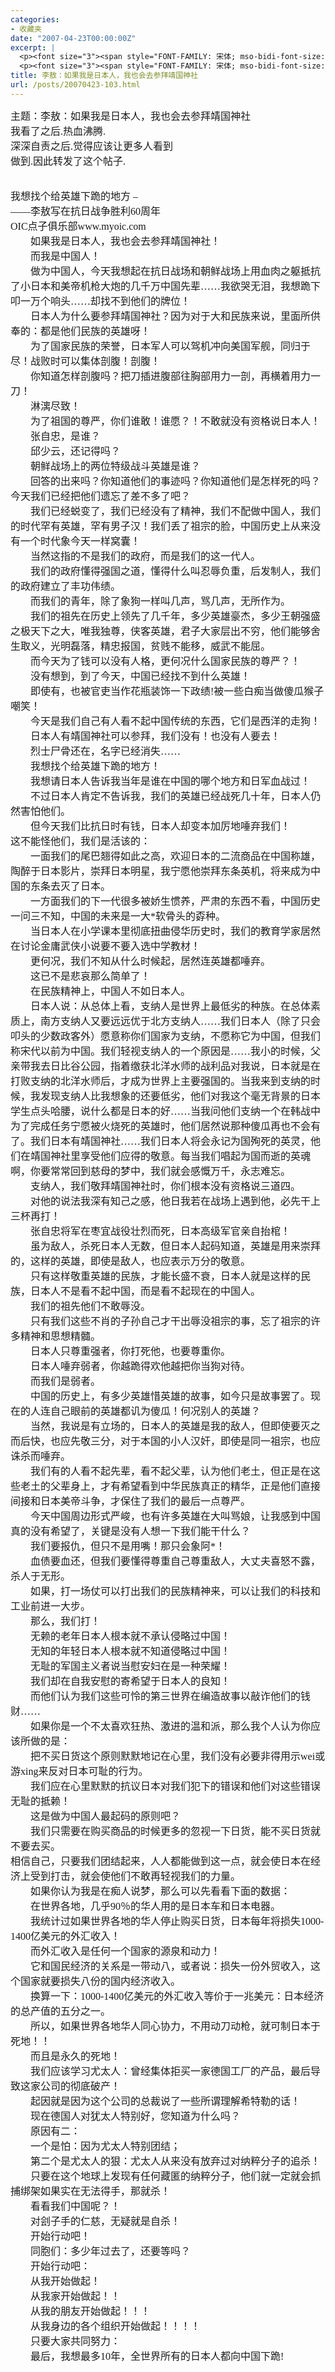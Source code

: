```yaml
---
categories:
- 收藏夹
date: "2007-04-23T00:00:00Z"
excerpt: |
  <p><font size="3"><span style="FONT-FAMILY: 宋体; mso-bidi-font-size: 10.5pt; mso-ascii-font-family: 'Times New Roman'; mso-hansi-font-family: 'Times New Roman'">主题：李敖：如果我是日本人，我也会去参拜靖国神社</span></font></p>
  <p><font size="3"><span style="FONT-FAMILY: 宋体; mso-bidi-font-size: 10.5pt; mso-ascii-font-family: 'Times New Roman'; mso-hansi-font-family: 'Times New Roman'">我看了之后</span><span lang="EN-US" style="mso-bidi-font-size: 10.5pt"><font face="Times New Roman">.</font></span><span style="FONT-FAMILY: 宋体; mso-bidi-font-size: 10.5pt; mso-ascii-font-family: 'Times New Roman'; mso-hansi-font-family: 'Times New Roman'">热血沸腾</span></font><font size="3"><span lang="EN-US" style="mso-bidi-font-size: 10.5pt"><font face="Times New Roman">. <br /></font></span><span style="FONT-FAMILY: 宋体; mso-bidi-font-size: 10.5pt; mso-ascii-font-family: 'Times New Roman'; mso-hansi-font-family: 'Times New Roman'">深深自责之后</span><span lang="EN-US" style="mso-bidi-font-size: 10.5pt"><font face="Times New Roman">.</font></span><span style="FONT-FAMILY: 宋体; mso-bidi-font-size: 10.5pt; mso-ascii-font-family: 'Times New Roman'; mso-hansi-font-family: 'Times New Roman'">觉得应该让更多人看到</span></font><font size="3"><span lang="EN-US" style="mso-bidi-font-size: 10.5pt"><font face="Times New Roman"> <br /></font></span><span style="FONT-FAMILY: 宋体; mso-bidi-font-size: 10.5pt; mso-ascii-font-family: 'Times New Roman'; mso-hansi-font-family: 'Times New Roman'">做到</span><span lang="EN-US" style="mso-bidi-font-size: 10.5pt"><font face="Times New Roman">.</font></span><span style="FONT-FAMILY: 宋体; mso-bidi-font-size: 10.5pt; mso-ascii-font-family: 'Times New Roman'; mso-hansi-font-family: 'Times New Roman'">因此转发了这个帖子</span></font><span lang="EN-US" style="mso-bidi-font-size: 10.5pt"><font face="Times New Roman" size="3">.&nbsp;<br />&nbsp; </font></span></p>
title: 李敖：如果我是日本人，我也会去参拜靖国神社
url: /posts/20070423-103.html
---
```

<p class="MsoNormal" style="MARGIN: 0cm 0cm 0pt">
  <font size="3"><span style="FONT-FAMILY: 宋体; mso-bidi-font-size: 10.5pt; mso-ascii-font-family: 'Times New Roman'; mso-hansi-font-family: 'Times New Roman'">主题：李敖：如果我是日本人，我也会去参拜靖国神社</span></font>
</p>

<p class="MsoNormal" style="MARGIN: 0cm 0cm 0pt">
  <font size="3"><span style="FONT-FAMILY: 宋体; mso-bidi-font-size: 10.5pt; mso-ascii-font-family: 'Times New Roman'; mso-hansi-font-family: 'Times New Roman'">我看了之后</span><span lang="EN-US" style="mso-bidi-font-size: 10.5pt"><font face="Times New Roman">.</font></span><span style="FONT-FAMILY: 宋体; mso-bidi-font-size: 10.5pt; mso-ascii-font-family: 'Times New Roman'; mso-hansi-font-family: 'Times New Roman'">热血沸腾</span></font><font size="3"><span lang="EN-US" style="mso-bidi-font-size: 10.5pt"><font face="Times New Roman">. <br /></font></span><span style="FONT-FAMILY: 宋体; mso-bidi-font-size: 10.5pt; mso-ascii-font-family: 'Times New Roman'; mso-hansi-font-family: 'Times New Roman'">深深自责之后</span><span lang="EN-US" style="mso-bidi-font-size: 10.5pt"><font face="Times New Roman">.</font></span><span style="FONT-FAMILY: 宋体; mso-bidi-font-size: 10.5pt; mso-ascii-font-family: 'Times New Roman'; mso-hansi-font-family: 'Times New Roman'">觉得应该让更多人看到</span></font><font size="3"><span lang="EN-US" style="mso-bidi-font-size: 10.5pt"><font face="Times New Roman"> <br /></font></span><span style="FONT-FAMILY: 宋体; mso-bidi-font-size: 10.5pt; mso-ascii-font-family: 'Times New Roman'; mso-hansi-font-family: 'Times New Roman'">做到</span><span lang="EN-US" style="mso-bidi-font-size: 10.5pt"><font face="Times New Roman">.</font></span><span style="FONT-FAMILY: 宋体; mso-bidi-font-size: 10.5pt; mso-ascii-font-family: 'Times New Roman'; mso-hansi-font-family: 'Times New Roman'">因此转发了这个帖子</span></font><font size="3"><span lang="EN-US" style="mso-bidi-font-size: 10.5pt"><font face="Times New Roman">. <br />&nbsp; </p> <p>
    </font></span><span style="FONT-FAMILY: 宋体; mso-bidi-font-size: 10.5pt; mso-ascii-font-family: 'Times New Roman'; mso-hansi-font-family: 'Times New Roman'">我想找个给英雄下跪的地方</span></font><font size="3"><span lang="EN-US" style="mso-bidi-font-size: 10.5pt"><font face="Times New Roman"> &#8211; <br />&mdash;&mdash;</font></span><span style="FONT-FAMILY: 宋体; mso-bidi-font-size: 10.5pt; mso-ascii-font-family: 'Times New Roman'; mso-hansi-font-family: 'Times New Roman'">李敖写在抗日战争胜利</span><span lang="EN-US" style="mso-bidi-font-size: 10.5pt"><font face="Times New Roman">60</font></span><span style="FONT-FAMILY: 宋体; mso-bidi-font-size: 10.5pt; mso-ascii-font-family: 'Times New Roman'; mso-hansi-font-family: 'Times New Roman'">周年</span></font><font size="3"><span lang="EN-US" style="mso-bidi-font-size: 10.5pt"><font face="Times New Roman"> <br />OIC</font></span><span style="FONT-FAMILY: 宋体; mso-bidi-font-size: 10.5pt; mso-ascii-font-family: 'Times New Roman'; mso-hansi-font-family: 'Times New Roman'">点子俱乐部</span></font><font size="3"><span lang="EN-US" style="mso-bidi-font-size: 10.5pt"><font face="Times New Roman">www.myoic.com <br /></font></span><span style="FONT-FAMILY: 宋体; mso-bidi-font-size: 10.5pt; mso-ascii-font-family: 'Times New Roman'; mso-hansi-font-family: 'Times New Roman'">　　如果我是日本人，我也会去参拜靖国神社！</span></font><font size="3"><span lang="EN-US" style="mso-bidi-font-size: 10.5pt"><font face="Times New Roman"> <br /></font></span><span style="FONT-FAMILY: 宋体; mso-bidi-font-size: 10.5pt; mso-ascii-font-family: 'Times New Roman'; mso-hansi-font-family: 'Times New Roman'">　　而我是中国人！</span></font><font size="3"><span lang="EN-US" style="mso-bidi-font-size: 10.5pt"><font face="Times New Roman"> <br /></font></span><span style="FONT-FAMILY: 宋体; mso-bidi-font-size: 10.5pt; mso-ascii-font-family: 'Times New Roman'; mso-hansi-font-family: 'Times New Roman'">　　做为中国人，今天我想起在抗日战场和朝鲜战场上用血肉之躯抵抗了小日本和美帝机枪大炮的几千万中国先辈</span><span lang="EN-US" style="mso-bidi-font-size: 10.5pt"><font face="Times New Roman">&hellip;&hellip;</font></span><span style="FONT-FAMILY: 宋体; mso-bidi-font-size: 10.5pt; mso-ascii-font-family: 'Times New Roman'; mso-hansi-font-family: 'Times New Roman'">我欲哭无泪，我想跪下叩一万个响头</span><span lang="EN-US" style="mso-bidi-font-size: 10.5pt"><font face="Times New Roman">&hellip;&hellip;</font></span><span style="FONT-FAMILY: 宋体; mso-bidi-font-size: 10.5pt; mso-ascii-font-family: 'Times New Roman'; mso-hansi-font-family: 'Times New Roman'">却找不到他们的牌位！　　</span></font><font size="3"><span lang="EN-US" style="mso-bidi-font-size: 10.5pt"><font face="Times New Roman"> <br /></font></span><span style="FONT-FAMILY: 宋体; mso-bidi-font-size: 10.5pt; mso-ascii-font-family: 'Times New Roman'; mso-hansi-font-family: 'Times New Roman'">　　日本人为什么要参拜靖国神社？因为对于大和民族来说，里面所供奉的：都是他们民族的英雄呀！</span></font><font size="3"><span lang="EN-US" style="mso-bidi-font-size: 10.5pt"><font face="Times New Roman"> <br /></font></span><span style="FONT-FAMILY: 宋体; mso-bidi-font-size: 10.5pt; mso-ascii-font-family: 'Times New Roman'; mso-hansi-font-family: 'Times New Roman'">　　为了国家民族的荣誉，日本军人可以驾机冲向美国军舰，同归于尽！战败时可以集体剖腹！剖腹！</span></font><font size="3"><span lang="EN-US" style="mso-bidi-font-size: 10.5pt"><font face="Times New Roman"> <br /></font></span><span style="FONT-FAMILY: 宋体; mso-bidi-font-size: 10.5pt; mso-ascii-font-family: 'Times New Roman'; mso-hansi-font-family: 'Times New Roman'">　　你知道怎样剖腹吗？把刀插进腹部往胸部用力一剖，再横着用力一刀！</span></font><font size="3"><span lang="EN-US" style="mso-bidi-font-size: 10.5pt"><font face="Times New Roman"> <br /></font></span><span style="FONT-FAMILY: 宋体; mso-bidi-font-size: 10.5pt; mso-ascii-font-family: 'Times New Roman'; mso-hansi-font-family: 'Times New Roman'">　　淋漓尽致！</span></font><font size="3"><span lang="EN-US" style="mso-bidi-font-size: 10.5pt"><font face="Times New Roman"> <br /></font></span><span style="FONT-FAMILY: 宋体; mso-bidi-font-size: 10.5pt; mso-ascii-font-family: 'Times New Roman'; mso-hansi-font-family: 'Times New Roman'">　　为了祖国的尊严，你们谁敢！谁愿？！不敢就没有资格说日本人！</span></font><font size="3"><span lang="EN-US" style="mso-bidi-font-size: 10.5pt"><font face="Times New Roman"> <br /></font></span><span style="FONT-FAMILY: 宋体; mso-bidi-font-size: 10.5pt; mso-ascii-font-family: 'Times New Roman'; mso-hansi-font-family: 'Times New Roman'">　　张自忠，是谁？</span></font><font size="3"><span lang="EN-US" style="mso-bidi-font-size: 10.5pt"><font face="Times New Roman"> <br /></font></span><span style="FONT-FAMILY: 宋体; mso-bidi-font-size: 10.5pt; mso-ascii-font-family: 'Times New Roman'; mso-hansi-font-family: 'Times New Roman'">　　邱少云，还记得吗？</span></font><font size="3"><span lang="EN-US" style="mso-bidi-font-size: 10.5pt"><font face="Times New Roman"> <br /></font></span><span style="FONT-FAMILY: 宋体; mso-bidi-font-size: 10.5pt; mso-ascii-font-family: 'Times New Roman'; mso-hansi-font-family: 'Times New Roman'">　　朝鲜战场上的两位特级战斗英雄是谁？</span></font><font size="3"><span lang="EN-US" style="mso-bidi-font-size: 10.5pt"><font face="Times New Roman"> <br /></font></span><span style="FONT-FAMILY: 宋体; mso-bidi-font-size: 10.5pt; mso-ascii-font-family: 'Times New Roman'; mso-hansi-font-family: 'Times New Roman'">　　回答的出来吗？你知道他们的事迹吗？你知道他们是怎样死的吗？今天我们已经把他们遗忘了差不多了吧？</span></font><font size="3"><span lang="EN-US" style="mso-bidi-font-size: 10.5pt"><font face="Times New Roman"> <br /></font></span><span style="FONT-FAMILY: 宋体; mso-bidi-font-size: 10.5pt; mso-ascii-font-family: 'Times New Roman'; mso-hansi-font-family: 'Times New Roman'">　　我们已经蜕变了，我们已经没有了精神，我们不配做中国人，我们的时代罕有英雄，罕有男子汉！我们丢了祖宗的脸，中国历史上从来没有一个时代象今天一样窝囊！</span></font><font size="3"><span lang="EN-US" style="mso-bidi-font-size: 10.5pt"><font face="Times New Roman"> <br /></font></span><span style="FONT-FAMILY: 宋体; mso-bidi-font-size: 10.5pt; mso-ascii-font-family: 'Times New Roman'; mso-hansi-font-family: 'Times New Roman'">　　当然这指的不是我们的政府，而是我们的这一代人。</span></font><font size="3"><span lang="EN-US" style="mso-bidi-font-size: 10.5pt"><font face="Times New Roman"> <br /></font></span><span style="FONT-FAMILY: 宋体; mso-bidi-font-size: 10.5pt; mso-ascii-font-family: 'Times New Roman'; mso-hansi-font-family: 'Times New Roman'">　　我们的政府懂得强国之道，懂得什么叫忍辱负重，后发制人，我们的政府建立了丰功伟绩。</span></font><font size="3"><span lang="EN-US" style="mso-bidi-font-size: 10.5pt"><font face="Times New Roman"> <br /></font></span><span style="FONT-FAMILY: 宋体; mso-bidi-font-size: 10.5pt; mso-ascii-font-family: 'Times New Roman'; mso-hansi-font-family: 'Times New Roman'">　　而我们的青年，除了象狗一样叫几声，骂几声，无所作为。</span></font><font size="3"><span lang="EN-US" style="mso-bidi-font-size: 10.5pt"><font face="Times New Roman"> <br /></font></span><span style="FONT-FAMILY: 宋体; mso-bidi-font-size: 10.5pt; mso-ascii-font-family: 'Times New Roman'; mso-hansi-font-family: 'Times New Roman'">　　我们的祖先在历史上领先了几千年，多少英雄豪杰，多少王朝强盛之极天下之大，唯我独尊，侠客英雄，君子大家层出不穷，他们能够舍生取义，光明磊落，精忠报国，贫贱不能移，威武不能屈。</span></font><font size="3"><span lang="EN-US" style="mso-bidi-font-size: 10.5pt"><font face="Times New Roman"> <br /></font></span><span style="FONT-FAMILY: 宋体; mso-bidi-font-size: 10.5pt; mso-ascii-font-family: 'Times New Roman'; mso-hansi-font-family: 'Times New Roman'">　　而今天为了钱可以没有人格，更何况什么国家民族的尊严？！</span></font><font size="3"><span lang="EN-US" style="mso-bidi-font-size: 10.5pt"><font face="Times New Roman"> <br /></font></span><span style="FONT-FAMILY: 宋体; mso-bidi-font-size: 10.5pt; mso-ascii-font-family: 'Times New Roman'; mso-hansi-font-family: 'Times New Roman'">　　没有想到，到了今天，中国已经找不到什么英雄！</span></font><font size="3"><span lang="EN-US" style="mso-bidi-font-size: 10.5pt"><font face="Times New Roman"> <br /></font></span><span style="FONT-FAMILY: 宋体; mso-bidi-font-size: 10.5pt; mso-ascii-font-family: 'Times New Roman'; mso-hansi-font-family: 'Times New Roman'">　　即使有，也被官吏当作花瓶装饰一下政绩</span><span lang="EN-US" style="mso-bidi-font-size: 10.5pt"><font face="Times New Roman">!</font></span><span style="FONT-FAMILY: 宋体; mso-bidi-font-size: 10.5pt; mso-ascii-font-family: 'Times New Roman'; mso-hansi-font-family: 'Times New Roman'">被一些白痴当做傻瓜猴子嘲笑！</span></font><font size="3"><span lang="EN-US" style="mso-bidi-font-size: 10.5pt"><font face="Times New Roman"> <br /></font></span><span style="FONT-FAMILY: 宋体; mso-bidi-font-size: 10.5pt; mso-ascii-font-family: 'Times New Roman'; mso-hansi-font-family: 'Times New Roman'">　　今天是我们自己有人看不起中国传统的东西，它们是西洋的走狗！</span></font><font size="3"><span lang="EN-US" style="mso-bidi-font-size: 10.5pt"><font face="Times New Roman"> <br /></font></span><span style="FONT-FAMILY: 宋体; mso-bidi-font-size: 10.5pt; mso-ascii-font-family: 'Times New Roman'; mso-hansi-font-family: 'Times New Roman'">　　日本人有靖国神社可以参拜，我们没有！也没有人要去！</span></font><font size="3"><span lang="EN-US" style="mso-bidi-font-size: 10.5pt"><font face="Times New Roman"> <br /></font></span><span style="FONT-FAMILY: 宋体; mso-bidi-font-size: 10.5pt; mso-ascii-font-family: 'Times New Roman'; mso-hansi-font-family: 'Times New Roman'">　　烈士尸骨还在，名字已经消失</span></font><font size="3"><span lang="EN-US" style="mso-bidi-font-size: 10.5pt"><font face="Times New Roman">&hellip;&hellip; <br /></font></span><span style="FONT-FAMILY: 宋体; mso-bidi-font-size: 10.5pt; mso-ascii-font-family: 'Times New Roman'; mso-hansi-font-family: 'Times New Roman'">　　我想找个给英雄下跪的地方！</span></font><font size="3"><span lang="EN-US" style="mso-bidi-font-size: 10.5pt"><font face="Times New Roman"> <br /></font></span><span style="FONT-FAMILY: 宋体; mso-bidi-font-size: 10.5pt; mso-ascii-font-family: 'Times New Roman'; mso-hansi-font-family: 'Times New Roman'">　　我想请日本人告诉我当年是谁在中国的哪个地方和日军血战过！</span></font><font size="3"><span lang="EN-US" style="mso-bidi-font-size: 10.5pt"><font face="Times New Roman"> <br /></font></span><span style="FONT-FAMILY: 宋体; mso-bidi-font-size: 10.5pt; mso-ascii-font-family: 'Times New Roman'; mso-hansi-font-family: 'Times New Roman'">　　不过日本人肯定不告诉我，我们的英雄已经战死几十年，日本人仍然害怕他们。</span></font><font size="3"><span lang="EN-US" style="mso-bidi-font-size: 10.5pt"><font face="Times New Roman"> <br /></font></span><span style="FONT-FAMILY: 宋体; mso-bidi-font-size: 10.5pt; mso-ascii-font-family: 'Times New Roman'; mso-hansi-font-family: 'Times New Roman'">　　但今天我们比抗日时有钱，日本人却变本加厉地唾弃我们！</span></font><font size="3"><span lang="EN-US" style="mso-bidi-font-size: 10.5pt"><font face="Times New Roman"> <br /></font></span><span style="FONT-FAMILY: 宋体; mso-bidi-font-size: 10.5pt; mso-ascii-font-family: 'Times New Roman'; mso-hansi-font-family: 'Times New Roman'">这不能怪他们，我们是活该的：</span></font><font size="3"><span lang="EN-US" style="mso-bidi-font-size: 10.5pt"><font face="Times New Roman"> <br /></font></span><span style="FONT-FAMILY: 宋体; mso-bidi-font-size: 10.5pt; mso-ascii-font-family: 'Times New Roman'; mso-hansi-font-family: 'Times New Roman'">　　一面我们的尾巴翘得如此之高，欢迎日本的二流商品在中国称雄，陶醉于日本影片，崇拜日本明星，我宁愿他崇拜东条英机，将来成为中国的东条去灭了日本。</span></font><font size="3"><span lang="EN-US" style="mso-bidi-font-size: 10.5pt"><font face="Times New Roman"> <br /></font></span><span style="FONT-FAMILY: 宋体; mso-bidi-font-size: 10.5pt; mso-ascii-font-family: 'Times New Roman'; mso-hansi-font-family: 'Times New Roman'">　　一方面我们的下一代很多被娇生惯养，严肃的东西不看，中国历史一问三不知，中国的未来是一大</span><span lang="EN-US" style="mso-bidi-font-size: 10.5pt"><font face="Times New Roman">*</font></span><span style="FONT-FAMILY: 宋体; mso-bidi-font-size: 10.5pt; mso-ascii-font-family: 'Times New Roman'; mso-hansi-font-family: 'Times New Roman'">软骨头的孬种。</span></font><font size="3"><span lang="EN-US" style="mso-bidi-font-size: 10.5pt"><font face="Times New Roman"> <br /></font></span><span style="FONT-FAMILY: 宋体; mso-bidi-font-size: 10.5pt; mso-ascii-font-family: 'Times New Roman'; mso-hansi-font-family: 'Times New Roman'">　　当日本人在小学课本里彻底扭曲侵华历史时，我们的教育学家居然在讨论金庸武侠小说要不要入选中学教材！</span></font><font size="3"><span lang="EN-US" style="mso-bidi-font-size: 10.5pt"><font face="Times New Roman"> <br /></font></span><span style="FONT-FAMILY: 宋体; mso-bidi-font-size: 10.5pt; mso-ascii-font-family: 'Times New Roman'; mso-hansi-font-family: 'Times New Roman'">　　更何况，我们不知从什么时候起，居然连英雄都唾弃。</span></font><font size="3"><span lang="EN-US" style="mso-bidi-font-size: 10.5pt"><font face="Times New Roman"> <br /></font></span><span style="FONT-FAMILY: 宋体; mso-bidi-font-size: 10.5pt; mso-ascii-font-family: 'Times New Roman'; mso-hansi-font-family: 'Times New Roman'">　　这已不是悲哀那么简单了！</span></font><font size="3"><span lang="EN-US" style="mso-bidi-font-size: 10.5pt"><font face="Times New Roman"> <br /></font></span><span style="FONT-FAMILY: 宋体; mso-bidi-font-size: 10.5pt; mso-ascii-font-family: 'Times New Roman'; mso-hansi-font-family: 'Times New Roman'">　　在民族精神上，中国人不如日本人。</span></font><font size="3"><span lang="EN-US" style="mso-bidi-font-size: 10.5pt"><font face="Times New Roman"> <br /></font></span><span style="FONT-FAMILY: 宋体; mso-bidi-font-size: 10.5pt; mso-ascii-font-family: 'Times New Roman'; mso-hansi-font-family: 'Times New Roman'">　　日本人说：从总体上看，支纳人是世界上最低劣的种族。在总体素质上，南方支纳人又要远远优于北方支纳人</span><span lang="EN-US" style="mso-bidi-font-size: 10.5pt"><font face="Times New Roman">&hellip;&hellip;</font></span><span style="FONT-FAMILY: 宋体; mso-bidi-font-size: 10.5pt; mso-ascii-font-family: 'Times New Roman'; mso-hansi-font-family: 'Times New Roman'">我们日本人（除了只会叩头的少数政客外）愿意称你们国家为支纳，不愿称它为中国，但我们称宋代以前为中国。我们轻视支纳人的一个原因是</span><span lang="EN-US" style="mso-bidi-font-size: 10.5pt"><font face="Times New Roman">&hellip;&hellip;</font></span><span style="FONT-FAMILY: 宋体; mso-bidi-font-size: 10.5pt; mso-ascii-font-family: 'Times New Roman'; mso-hansi-font-family: 'Times New Roman'">我小的时候，父亲带我去日比谷公园，指着缴获北洋水师的战利品对我说，日本就是在打败支纳的北洋水师后，才成为世界上主要强国的。当我来到支纳的时候，我发现支纳人比我想象的还要低劣，他们对我这个毫无背景的日本学生点头哈腰，说什么都是日本的好</span><span lang="EN-US" style="mso-bidi-font-size: 10.5pt"><font face="Times New Roman">&hellip;&hellip;</font></span><span style="FONT-FAMILY: 宋体; mso-bidi-font-size: 10.5pt; mso-ascii-font-family: 'Times New Roman'; mso-hansi-font-family: 'Times New Roman'">当我问他们支纳一个在韩战中为了完成任务宁愿被火烧死的英雄时，他们居然说那种傻瓜再也不会有了。我们日本有靖国神社</span><span lang="EN-US" style="mso-bidi-font-size: 10.5pt"><font face="Times New Roman">&hellip;&hellip;</font></span><span style="FONT-FAMILY: 宋体; mso-bidi-font-size: 10.5pt; mso-ascii-font-family: 'Times New Roman'; mso-hansi-font-family: 'Times New Roman'">我们日本人将会永记为国殉死的英灵，他们在靖国神社里享受他们应得的敬意。每当我们唱起为国而逝的英魂啊，你要常常回到慈母的梦中，我们就会感慨万千，永志难忘。</span></font><font size="3"><span lang="EN-US" style="mso-bidi-font-size: 10.5pt"><font face="Times New Roman"> <br /></font></span><span style="FONT-FAMILY: 宋体; mso-bidi-font-size: 10.5pt; mso-ascii-font-family: 'Times New Roman'; mso-hansi-font-family: 'Times New Roman'">　　支纳人，我们敬拜靖国神社时，你们根本没有资格说三道四。</span></font><font size="3"><span lang="EN-US" style="mso-bidi-font-size: 10.5pt"><font face="Times New Roman"> <br /></font></span><span style="FONT-FAMILY: 宋体; mso-bidi-font-size: 10.5pt; mso-ascii-font-family: 'Times New Roman'; mso-hansi-font-family: 'Times New Roman'">　　对他的说法我深有知己之感，他日我若在战场上遇到他，必先干上三杯再打！</span></font><font size="3"><span lang="EN-US" style="mso-bidi-font-size: 10.5pt"><font face="Times New Roman"> <br /></font></span><span style="FONT-FAMILY: 宋体; mso-bidi-font-size: 10.5pt; mso-ascii-font-family: 'Times New Roman'; mso-hansi-font-family: 'Times New Roman'">　　张自忠将军在枣宜战役壮烈而死，日本高级军官亲自抬棺！</span></font><font size="3"><span lang="EN-US" style="mso-bidi-font-size: 10.5pt"><font face="Times New Roman"> <br /></font></span><span style="FONT-FAMILY: 宋体; mso-bidi-font-size: 10.5pt; mso-ascii-font-family: 'Times New Roman'; mso-hansi-font-family: 'Times New Roman'">　　虽为敌人，杀死日本人无数，但日本人起码知道，英雄是用来崇拜的，这样的英雄，即使是敌人，也应表示万分的敬意。</span></font><font size="3"><span lang="EN-US" style="mso-bidi-font-size: 10.5pt"><font face="Times New Roman"> <br /></font></span><span style="FONT-FAMILY: 宋体; mso-bidi-font-size: 10.5pt; mso-ascii-font-family: 'Times New Roman'; mso-hansi-font-family: 'Times New Roman'">　　只有这样敬重英雄的民族，才能长盛不衰，日本人就是这样的民族，日本人不是看不起中国，而是看不起现在的中国人。</span></font><font size="3"><span lang="EN-US" style="mso-bidi-font-size: 10.5pt"><font face="Times New Roman"> <br /></font></span><span style="FONT-FAMILY: 宋体; mso-bidi-font-size: 10.5pt; mso-ascii-font-family: 'Times New Roman'; mso-hansi-font-family: 'Times New Roman'">　　我们的祖先他们不敢辱没。</span></font><font size="3"><span lang="EN-US" style="mso-bidi-font-size: 10.5pt"><font face="Times New Roman"> <br /></font></span><span style="FONT-FAMILY: 宋体; mso-bidi-font-size: 10.5pt; mso-ascii-font-family: 'Times New Roman'; mso-hansi-font-family: 'Times New Roman'">　　只有我们这些不肖的子孙自己才干出辱没祖宗的事，忘了祖宗的许多精神和思想精髓。</span></font><font size="3"><span lang="EN-US" style="mso-bidi-font-size: 10.5pt"><font face="Times New Roman"> <br /></font></span><span style="FONT-FAMILY: 宋体; mso-bidi-font-size: 10.5pt; mso-ascii-font-family: 'Times New Roman'; mso-hansi-font-family: 'Times New Roman'">　　日本人只尊重强者，你打死他，也要尊重你。</span></font><font size="3"><span lang="EN-US" style="mso-bidi-font-size: 10.5pt"><font face="Times New Roman"> <br /></font></span><span style="FONT-FAMILY: 宋体; mso-bidi-font-size: 10.5pt; mso-ascii-font-family: 'Times New Roman'; mso-hansi-font-family: 'Times New Roman'">　　日本人唾弃弱者，你越跪得欢他越把你当狗对待。</span></font><font size="3"><span lang="EN-US" style="mso-bidi-font-size: 10.5pt"><font face="Times New Roman"> <br /></font></span><span style="FONT-FAMILY: 宋体; mso-bidi-font-size: 10.5pt; mso-ascii-font-family: 'Times New Roman'; mso-hansi-font-family: 'Times New Roman'">　　而我们是弱者。</span></font><font size="3"><span lang="EN-US" style="mso-bidi-font-size: 10.5pt"><font face="Times New Roman"> <br /></font></span><span style="FONT-FAMILY: 宋体; mso-bidi-font-size: 10.5pt; mso-ascii-font-family: 'Times New Roman'; mso-hansi-font-family: 'Times New Roman'">　　中国的历史上，有多少英雄惜英雄的故事，如今只是故事罢了。现在的人连自己眼前的英雄都讥为傻瓜！何况别人的英雄？</span></font><font size="3"><span lang="EN-US" style="mso-bidi-font-size: 10.5pt"><font face="Times New Roman"> <br /></font></span><span style="FONT-FAMILY: 宋体; mso-bidi-font-size: 10.5pt; mso-ascii-font-family: 'Times New Roman'; mso-hansi-font-family: 'Times New Roman'">　　当然，我说是有立场的，日本人的英雄是我的敌人，但即使要灭之而后快，也应先敬三分，对于本国的小人汉奸，即使是同一祖宗，也应诛杀而唾弃。</span></font><font size="3"><span lang="EN-US" style="mso-bidi-font-size: 10.5pt"><font face="Times New Roman"> <br /></font></span><span style="FONT-FAMILY: 宋体; mso-bidi-font-size: 10.5pt; mso-ascii-font-family: 'Times New Roman'; mso-hansi-font-family: 'Times New Roman'">　　我们有的人看不起先辈，看不起父辈，认为他们老土，但正是在这些老土的父辈身上，才有希望看到中华民族真正的精华，正是他们直接间接和日本美帝斗争，才保住了我们的最后一点尊严。</span></font><font size="3"><span lang="EN-US" style="mso-bidi-font-size: 10.5pt"><font face="Times New Roman"> <br /></font></span><span style="FONT-FAMILY: 宋体; mso-bidi-font-size: 10.5pt; mso-ascii-font-family: 'Times New Roman'; mso-hansi-font-family: 'Times New Roman'">　　今天中国周边形式严峻，也有许多英雄在大叫骂娘，让我感到中国真的没有希望了，关键是没有人想一下我们能干什么？</span></font><font size="3"><span lang="EN-US" style="mso-bidi-font-size: 10.5pt"><font face="Times New Roman"> <br /></font></span><span style="FONT-FAMILY: 宋体; mso-bidi-font-size: 10.5pt; mso-ascii-font-family: 'Times New Roman'; mso-hansi-font-family: 'Times New Roman'">　　我们要报仇，但只不是用嘴！那只会象阿</span><span lang="EN-US" style="mso-bidi-font-size: 10.5pt"><font face="Times New Roman">*</font></span><span style="FONT-FAMILY: 宋体; mso-bidi-font-size: 10.5pt; mso-ascii-font-family: 'Times New Roman'; mso-hansi-font-family: 'Times New Roman'">！</span></font><font size="3"><span lang="EN-US" style="mso-bidi-font-size: 10.5pt"><font face="Times New Roman"> <br /></font></span><span style="FONT-FAMILY: 宋体; mso-bidi-font-size: 10.5pt; mso-ascii-font-family: 'Times New Roman'; mso-hansi-font-family: 'Times New Roman'">　　血债要血还，但我们要懂得尊重自己尊重敌人，大丈夫喜怒不露，杀人于无形。</span></font><font size="3"><span lang="EN-US" style="mso-bidi-font-size: 10.5pt"><font face="Times New Roman"> <br /></font></span><span style="FONT-FAMILY: 宋体; mso-bidi-font-size: 10.5pt; mso-ascii-font-family: 'Times New Roman'; mso-hansi-font-family: 'Times New Roman'">　　如果，打一场仗可以打出我们的民族精神来，可以让我们的科技和工业前进一大步。</span></font><font size="3"><span lang="EN-US" style="mso-bidi-font-size: 10.5pt"><font face="Times New Roman"> <br /></font></span><span style="FONT-FAMILY: 宋体; mso-bidi-font-size: 10.5pt; mso-ascii-font-family: 'Times New Roman'; mso-hansi-font-family: 'Times New Roman'">　　那么，我们打！</span></font><font size="3"><span lang="EN-US" style="mso-bidi-font-size: 10.5pt"><font face="Times New Roman"> <br /></font></span><span style="FONT-FAMILY: 宋体; mso-bidi-font-size: 10.5pt; mso-ascii-font-family: 'Times New Roman'; mso-hansi-font-family: 'Times New Roman'">　　无赖的老年日本人根本就不承认侵略过中国！</span></font><font size="3"><span lang="EN-US" style="mso-bidi-font-size: 10.5pt"><font face="Times New Roman"> <br /></font></span><span style="FONT-FAMILY: 宋体; mso-bidi-font-size: 10.5pt; mso-ascii-font-family: 'Times New Roman'; mso-hansi-font-family: 'Times New Roman'">　　无知的年轻日本人根本就不知道侵略过中国！</span></font><font size="3"><span lang="EN-US" style="mso-bidi-font-size: 10.5pt"><font face="Times New Roman"> <br /></font></span><span style="FONT-FAMILY: 宋体; mso-bidi-font-size: 10.5pt; mso-ascii-font-family: 'Times New Roman'; mso-hansi-font-family: 'Times New Roman'">　　无耻的军国主义者说当慰安妇在是一种荣耀！</span></font><font size="3"><span lang="EN-US" style="mso-bidi-font-size: 10.5pt"><font face="Times New Roman"> <br /></font></span><span style="FONT-FAMILY: 宋体; mso-bidi-font-size: 10.5pt; mso-ascii-font-family: 'Times New Roman'; mso-hansi-font-family: 'Times New Roman'">　　我们却在自我安慰的寄希望于日本人的良知！</span></font><font size="3"><span lang="EN-US" style="mso-bidi-font-size: 10.5pt"><font face="Times New Roman"> <br /></font></span><span style="FONT-FAMILY: 宋体; mso-bidi-font-size: 10.5pt; mso-ascii-font-family: 'Times New Roman'; mso-hansi-font-family: 'Times New Roman'">　　而他们认为我们这些可怜的第三世界在编造故事以敲诈他们的钱财</span></font><font size="3"><span lang="EN-US" style="mso-bidi-font-size: 10.5pt"><font face="Times New Roman">&hellip;&hellip; <br /></font></span><span style="FONT-FAMILY: 宋体; mso-bidi-font-size: 10.5pt; mso-ascii-font-family: 'Times New Roman'; mso-hansi-font-family: 'Times New Roman'">　　如果你是一个不太喜欢狂热、激进的温和派，那么我个人认为你应该所做的是：</span></font><font size="3"><span lang="EN-US" style="mso-bidi-font-size: 10.5pt"><font face="Times New Roman"> <br /></font></span><span style="FONT-FAMILY: 宋体; mso-bidi-font-size: 10.5pt; mso-ascii-font-family: 'Times New Roman'; mso-hansi-font-family: 'Times New Roman'">　　把不买日货这个原则默默地记在心里，我们没有必要非得用示</span><span lang="EN-US" style="mso-bidi-font-size: 10.5pt"><font face="Times New Roman">wei</font></span><span style="FONT-FAMILY: 宋体; mso-bidi-font-size: 10.5pt; mso-ascii-font-family: 'Times New Roman'; mso-hansi-font-family: 'Times New Roman'">或游</span><span lang="EN-US" style="mso-bidi-font-size: 10.5pt"><font face="Times New Roman">xing</font></span><span style="FONT-FAMILY: 宋体; mso-bidi-font-size: 10.5pt; mso-ascii-font-family: 'Times New Roman'; mso-hansi-font-family: 'Times New Roman'">来反对日本可耻的行为。</span></font><font size="3"><span lang="EN-US" style="mso-bidi-font-size: 10.5pt"><font face="Times New Roman"> <br /></font></span><span style="FONT-FAMILY: 宋体; mso-bidi-font-size: 10.5pt; mso-ascii-font-family: 'Times New Roman'; mso-hansi-font-family: 'Times New Roman'">　　我们应在心里默默的抗议日本对我们犯下的错误和他们对这些错误无耻的抵赖！</span></font><font size="3"><span lang="EN-US" style="mso-bidi-font-size: 10.5pt"><font face="Times New Roman"> <br /></font></span><span style="FONT-FAMILY: 宋体; mso-bidi-font-size: 10.5pt; mso-ascii-font-family: 'Times New Roman'; mso-hansi-font-family: 'Times New Roman'">　　这是做为中国人最起码的原则吧？</span></font><font size="3"><span lang="EN-US" style="mso-bidi-font-size: 10.5pt"><font face="Times New Roman"> <br /></font></span><span style="FONT-FAMILY: 宋体; mso-bidi-font-size: 10.5pt; mso-ascii-font-family: 'Times New Roman'; mso-hansi-font-family: 'Times New Roman'">　　我们只需要在购买商品的时候更多的忽视一下日货，能不买日货就不要去买。</span></font><font size="3"><span lang="EN-US" style="mso-bidi-font-size: 10.5pt"><font face="Times New Roman"> <br /></font></span><span style="FONT-FAMILY: 宋体; mso-bidi-font-size: 10.5pt; mso-ascii-font-family: 'Times New Roman'; mso-hansi-font-family: 'Times New Roman'">相信自己，只要我们团结起来，人人都能做到这一点，就会使日本在经济上受到打击，就会使他们不敢再轻视我们的力量。</span></font><font size="3"><span lang="EN-US" style="mso-bidi-font-size: 10.5pt"><font face="Times New Roman"> <br /></font></span><span style="FONT-FAMILY: 宋体; mso-bidi-font-size: 10.5pt; mso-ascii-font-family: 'Times New Roman'; mso-hansi-font-family: 'Times New Roman'">　　如果你认为我是在痴人说梦，那么可以先看看下面的数据：</span></font><font size="3"><span lang="EN-US" style="mso-bidi-font-size: 10.5pt"><font face="Times New Roman"> <br /></font></span><span style="FONT-FAMILY: 宋体; mso-bidi-font-size: 10.5pt; mso-ascii-font-family: 'Times New Roman'; mso-hansi-font-family: 'Times New Roman'">　　在世界各地，几乎</span><span lang="EN-US" style="mso-bidi-font-size: 10.5pt"><font face="Times New Roman">90</font></span><span style="FONT-FAMILY: 宋体; mso-bidi-font-size: 10.5pt; mso-ascii-font-family: 'Times New Roman'; mso-hansi-font-family: 'Times New Roman'">％的华人用的是日本车和日本电器。</span></font><font size="3"><span lang="EN-US" style="mso-bidi-font-size: 10.5pt"><font face="Times New Roman"> <br /></font></span><span style="FONT-FAMILY: 宋体; mso-bidi-font-size: 10.5pt; mso-ascii-font-family: 'Times New Roman'; mso-hansi-font-family: 'Times New Roman'">　　我统计过如果世界各地的华人停止购买日货，日本每年将损失</span><span lang="EN-US" style="mso-bidi-font-size: 10.5pt"><font face="Times New Roman">1000-1400</font></span><span style="FONT-FAMILY: 宋体; mso-bidi-font-size: 10.5pt; mso-ascii-font-family: 'Times New Roman'; mso-hansi-font-family: 'Times New Roman'">亿美元的外汇收入！</span></font><font size="3"><span lang="EN-US" style="mso-bidi-font-size: 10.5pt"><font face="Times New Roman"> <br /></font></span><span style="FONT-FAMILY: 宋体; mso-bidi-font-size: 10.5pt; mso-ascii-font-family: 'Times New Roman'; mso-hansi-font-family: 'Times New Roman'">　　而外汇收入是任何一个国家的源泉和动力！</span></font><font size="3"><span lang="EN-US" style="mso-bidi-font-size: 10.5pt"><font face="Times New Roman"> <br /></font></span><span style="FONT-FAMILY: 宋体; mso-bidi-font-size: 10.5pt; mso-ascii-font-family: 'Times New Roman'; mso-hansi-font-family: 'Times New Roman'">　　它和国民经济的关系是一带动八，或者说：损失一份外贸收入，这个国家就要损失八份的国内经济收入。</span></font><font size="3"><span lang="EN-US" style="mso-bidi-font-size: 10.5pt"><font face="Times New Roman"> <br /></font></span><span style="FONT-FAMILY: 宋体; mso-bidi-font-size: 10.5pt; mso-ascii-font-family: 'Times New Roman'; mso-hansi-font-family: 'Times New Roman'">　　换算一下：</span><span lang="EN-US" style="mso-bidi-font-size: 10.5pt"><font face="Times New Roman">1000-1400</font></span><span style="FONT-FAMILY: 宋体; mso-bidi-font-size: 10.5pt; mso-ascii-font-family: 'Times New Roman'; mso-hansi-font-family: 'Times New Roman'">亿美元的外汇收入等价于一兆美元：日本经济的总产值的五分之一。</span></font><font size="3"><span lang="EN-US" style="mso-bidi-font-size: 10.5pt"><font face="Times New Roman"> <br /></font></span><span style="FONT-FAMILY: 宋体; mso-bidi-font-size: 10.5pt; mso-ascii-font-family: 'Times New Roman'; mso-hansi-font-family: 'Times New Roman'">　　所以，如果世界各地华人同心协力，不用动刀动枪，就可制日本于死地！！</span></font><font size="3"><span lang="EN-US" style="mso-bidi-font-size: 10.5pt"><font face="Times New Roman"> <br /></font></span><span style="FONT-FAMILY: 宋体; mso-bidi-font-size: 10.5pt; mso-ascii-font-family: 'Times New Roman'; mso-hansi-font-family: 'Times New Roman'">　　而且是永久的死地！</span></font><font size="3"><span lang="EN-US" style="mso-bidi-font-size: 10.5pt"><font face="Times New Roman"> <br /></font></span><span style="FONT-FAMILY: 宋体; mso-bidi-font-size: 10.5pt; mso-ascii-font-family: 'Times New Roman'; mso-hansi-font-family: 'Times New Roman'">　　我们应该学习尤太人：曾经集体拒买一家德国工厂的产品，最后导致这家公司的彻底破产！</span></font><font size="3"><span lang="EN-US" style="mso-bidi-font-size: 10.5pt"><font face="Times New Roman"> <br /></font></span><span style="FONT-FAMILY: 宋体; mso-bidi-font-size: 10.5pt; mso-ascii-font-family: 'Times New Roman'; mso-hansi-font-family: 'Times New Roman'">　　起因就是因为这个公司的总裁说了一些所谓理解希特勒的话！</span></font><font size="3"><span lang="EN-US" style="mso-bidi-font-size: 10.5pt"><font face="Times New Roman"> <br /></font></span><span style="FONT-FAMILY: 宋体; mso-bidi-font-size: 10.5pt; mso-ascii-font-family: 'Times New Roman'; mso-hansi-font-family: 'Times New Roman'">　　现在德国人对犹太人特别好，您知道为什么吗？</span></font><font size="3"><span lang="EN-US" style="mso-bidi-font-size: 10.5pt"><font face="Times New Roman"> <br /></font></span><span style="FONT-FAMILY: 宋体; mso-bidi-font-size: 10.5pt; mso-ascii-font-family: 'Times New Roman'; mso-hansi-font-family: 'Times New Roman'">　　原因有二：</span></font><font size="3"><span lang="EN-US" style="mso-bidi-font-size: 10.5pt"><font face="Times New Roman"> <br /></font></span><span style="FONT-FAMILY: 宋体; mso-bidi-font-size: 10.5pt; mso-ascii-font-family: 'Times New Roman'; mso-hansi-font-family: 'Times New Roman'">　　一个是怕：因为尤太人特别团结；</span></font><font size="3"><span lang="EN-US" style="mso-bidi-font-size: 10.5pt"><font face="Times New Roman"> <br /></font></span><span style="FONT-FAMILY: 宋体; mso-bidi-font-size: 10.5pt; mso-ascii-font-family: 'Times New Roman'; mso-hansi-font-family: 'Times New Roman'">　　第二个是尤太人的狠：尤太人从来没有放弃过对纳粹分子的追杀！</span></font><font size="3"><span lang="EN-US" style="mso-bidi-font-size: 10.5pt"><font face="Times New Roman"> <br /></font></span><span style="FONT-FAMILY: 宋体; mso-bidi-font-size: 10.5pt; mso-ascii-font-family: 'Times New Roman'; mso-hansi-font-family: 'Times New Roman'">　　只要在这个地球上发现有任何藏匿的纳粹分子，他们就一定就会抓捕绑架如果实在无法得手，那就杀！</span></font><font size="3"><span lang="EN-US" style="mso-bidi-font-size: 10.5pt"><font face="Times New Roman"> <br /></font></span><span style="FONT-FAMILY: 宋体; mso-bidi-font-size: 10.5pt; mso-ascii-font-family: 'Times New Roman'; mso-hansi-font-family: 'Times New Roman'">　　看看我们中国呢？！</span></font><font size="3"><span lang="EN-US" style="mso-bidi-font-size: 10.5pt"><font face="Times New Roman"> <br /></font></span><span style="FONT-FAMILY: 宋体; mso-bidi-font-size: 10.5pt; mso-ascii-font-family: 'Times New Roman'; mso-hansi-font-family: 'Times New Roman'">　　对刽子手的仁慈，无疑就是自杀！</span></font><font size="3"><span lang="EN-US" style="mso-bidi-font-size: 10.5pt"><font face="Times New Roman"> <br /></font></span><span style="FONT-FAMILY: 宋体; mso-bidi-font-size: 10.5pt; mso-ascii-font-family: 'Times New Roman'; mso-hansi-font-family: 'Times New Roman'">　　开始行动吧！</span></font><font size="3"><span lang="EN-US" style="mso-bidi-font-size: 10.5pt"><font face="Times New Roman"> <br /></font></span><span style="FONT-FAMILY: 宋体; mso-bidi-font-size: 10.5pt; mso-ascii-font-family: 'Times New Roman'; mso-hansi-font-family: 'Times New Roman'">　　同胞们：多少年过去了，还要等吗？</span></font><font size="3"><span lang="EN-US" style="mso-bidi-font-size: 10.5pt"><font face="Times New Roman"> <br /></font></span><span style="FONT-FAMILY: 宋体; mso-bidi-font-size: 10.5pt; mso-ascii-font-family: 'Times New Roman'; mso-hansi-font-family: 'Times New Roman'">　　开始行动吧：</span></font><font size="3"><span lang="EN-US" style="mso-bidi-font-size: 10.5pt"><font face="Times New Roman"> <br /></font></span><span style="FONT-FAMILY: 宋体; mso-bidi-font-size: 10.5pt; mso-ascii-font-family: 'Times New Roman'; mso-hansi-font-family: 'Times New Roman'">　　从我开始做起！</span></font><font size="3"><span lang="EN-US" style="mso-bidi-font-size: 10.5pt"><font face="Times New Roman"> <br /></font></span><span style="FONT-FAMILY: 宋体; mso-bidi-font-size: 10.5pt; mso-ascii-font-family: 'Times New Roman'; mso-hansi-font-family: 'Times New Roman'">　　从我家开始做起！！</span></font><font size="3"><span lang="EN-US" style="mso-bidi-font-size: 10.5pt"><font face="Times New Roman"> <br /></font></span><span style="FONT-FAMILY: 宋体; mso-bidi-font-size: 10.5pt; mso-ascii-font-family: 'Times New Roman'; mso-hansi-font-family: 'Times New Roman'">　　从我的朋友开始做起！！！</span></font><font size="3"><span lang="EN-US" style="mso-bidi-font-size: 10.5pt"><font face="Times New Roman"> <br /></font></span><span style="FONT-FAMILY: 宋体; mso-bidi-font-size: 10.5pt; mso-ascii-font-family: 'Times New Roman'; mso-hansi-font-family: 'Times New Roman'">　　从我身边的各个组织开始做起！！！！</span></font><font size="3"><span lang="EN-US" style="mso-bidi-font-size: 10.5pt"><font face="Times New Roman"> <br /></font></span><span style="FONT-FAMILY: 宋体; mso-bidi-font-size: 10.5pt; mso-ascii-font-family: 'Times New Roman'; mso-hansi-font-family: 'Times New Roman'">　　只要大家共同努力：</span></font><font size="3"><span lang="EN-US" style="mso-bidi-font-size: 10.5pt"><font face="Times New Roman"> <br /></font></span><span style="FONT-FAMILY: 宋体; mso-bidi-font-size: 10.5pt; mso-ascii-font-family: 'Times New Roman'; mso-hansi-font-family: 'Times New Roman'">　　最后，我想最多</span><span lang="EN-US" style="mso-bidi-font-size: 10.5pt"><font face="Times New Roman">10</font></span><span style="FONT-FAMILY: 宋体; mso-bidi-font-size: 10.5pt; mso-ascii-font-family: 'Times New Roman'; mso-hansi-font-family: 'Times New Roman'">年，全世界所有的日本人都向中国下跪</span><span lang="EN-US" style="mso-bidi-font-size: 10.5pt"><font face="Times New Roman">!</font></span></font>
  </p>